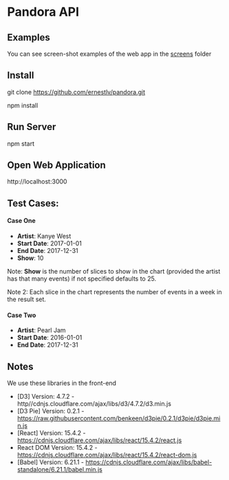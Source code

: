 # Pandora API

## Examples

You can see screen-shot examples of the web app in the [screens] folder

## Install

git clone https://github.com/ernestlv/pandora.git

npm install

## Run Server

npm start

## Open Web Application

http://localhost:3000

## Test Cases:

#### Case One

- **Artist**: Kanye West
- **Start Date**: 2017-01-01
- **End Date**: 2017-12-31
- **Show**: 10

Note: **Show** is the number of slices to show in the chart (provided the artist has that many events) if not specified defaults to 25. 

Note 2: Each slice in the chart represents the number of events in a week in the result set.

#### Case Two

- **Artist**: Pearl Jam
- **Start Date**: 2016-01-01
- **End Date**: 2017-12-31

## Notes

We use these libraries in the front-end

- [D3] Version: 4.7.2 - http//cdnjs.cloudflare.com/ajax/libs/d3/4.7.2/d3.min.js
- [D3 Pie] Version: 0.2.1 - https://raw.githubusercontent.com/benkeen/d3pie/0.2.1/d3pie/d3pie.min.js
- [React] Version: 15.4.2 - https://cdnjs.cloudflare.com/ajax/libs/react/15.4.2/react.js
- React DOM Version: 15.4.2 - https://cdnjs.cloudflare.com/ajax/libs/react/15.4.2/react-dom.js
- [Babel] Version: 6.21.1 - https://cdnjs.cloudflare.com/ajax/libs/babel-standalone/6.21.1/babel.min.js


[screens]: https://github.com/ernestlv/pandora/tree/master/screens